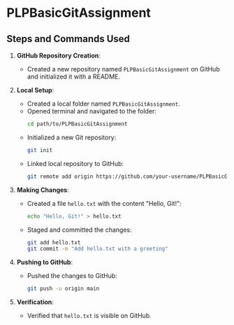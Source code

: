 # PLPBasicGitAssignment

## Steps and Commands Used

1. **GitHub Repository Creation**:
   - Created a new repository named `PLPBasicGitAssignment` on GitHub and initialized it with a README.

2. **Local Setup**:
   - Created a local folder named `PLPBasicGitAssignment`.
   - Opened terminal and navigated to the folder:
     ```bash
     cd path/to/PLPBasicGitAssignment
     ```
   - Initialized a new Git repository:
     ```bash
     git init
     ```
   - Linked local repository to GitHub:
     ```bash
     git remote add origin https://github.com/your-username/PLPBasicGitAssignment.git
     ```

3. **Making Changes**:
   - Created a file `hello.txt` with the content "Hello, Git!":
     ```bash
     echo "Hello, Git!" > hello.txt
     ```
   - Staged and committed the changes:
     ```bash
     git add hello.txt
     git commit -m "Add hello.txt with a greeting"
     ```

4. **Pushing to GitHub**:
   - Pushed the changes to GitHub:
     ```bash
     git push -u origin main
     ```

5. **Verification**:
   - Verified that `hello.txt` is visible on GitHub.
